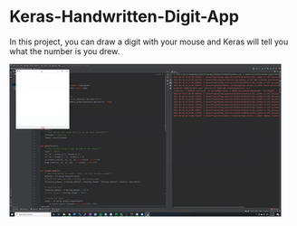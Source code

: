 # Keras-Handwritten-Digit-App
In this project, you can draw a digit with your mouse and Keras will tell you what the number is you drew. 

![](giphy.gif)

